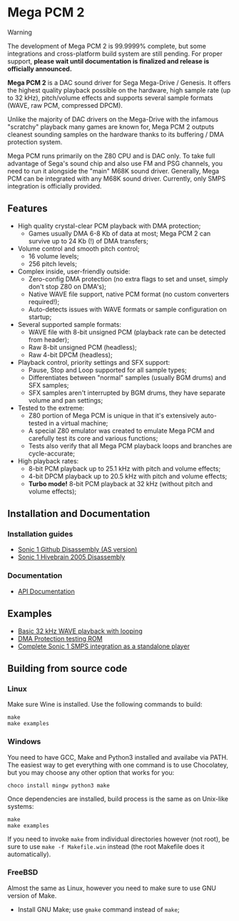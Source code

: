 
# Mega PCM 2

> [!WARNING]
>
> The development of Mega PCM 2 is 99.9999% complete, but some integrations and cross-platform build system are still pending. For proper support, **please wait until documentation is finalized and release is officially announced.**

**Mega PCM 2** is a DAC sound driver for Sega Mega-Drive / Genesis. It offers the highest quality playback possible on the hardware, high sample rate (up to 32 kHz), pitch/volume effects and supports several sample formats (WAVE, raw PCM, compressed DPCM).

Unlike the majority of DAC drivers on the Mega-Drive with the infamous "scratchy" playback many games are known for, Mega PCM 2 outputs cleanest sounding samples on the hardware thanks to its buffering / DMA protection system.

Mega PCM runs primarily on the Z80 CPU and is DAC only. To take full advantage of Sega's sound chip and also use FM and PSG channels, you need to run it alongside the "main" M68K sound driver. Generally, Mega PCM can be integrated with any M68K sound driver. Currently, only SMPS integration is officially provided.

## Features

- High quality crystal-clear PCM playback with DMA protection;
    - Games usually DMA 6-8 Kb of data at most; Mega PCM 2 can survive up to 24 Kb (!) of DMA transfers;
- Volume control and smooth pitch control;
	- 16 volume levels;
	- 256 pitch levels;
- Complex inside, user-friendly outside:
	- Zero-config DMA protection (no extra flags to set and unset, simply don't stop Z80 on DMA's);
	- Native WAVE file support, native PCM format (no custom converters required!);
	- Auto-detects issues with WAVE formats or sample configuration on startup;
- Several supported sample formats:
	- WAVE file with 8-bit unsigned PCM (playback rate can be detected from header);
	- Raw 8-bit unsigned PCM (headless);
	- Raw 4-bit DPCM (headless);
- Playback control, priority settings and SFX support:
	- Pause, Stop and Loop supported for all sample types;
	- Differentiates between "normal" samples (usually BGM drums) and SFX samples;
	- SFX samples aren't interrupted by BGM drums, they have separate volume and pan settings;
- Tested to the extreme:
	- Z80 portion of Mega PCM is unique in that it's extensively auto-tested in a virtual machine;
	- A special Z80 emulator was created to emulate Mega PCM and carefully test its core and various functions;
	- Tests also verify that all Mega PCM playback loops and branches are cycle-accurate;
- High playback rates:
	- 8-bit PCM playback up to 25.1 kHz with pitch and volume effects;
	- 4-bit DPCM playback up to 20.5 kHz with pitch and volume effects;
	- **Turbo mode!** 8-bit PCM playback at 32 kHz (without pitch and volume effects);

## Installation and Documentation

### Installation guides

- [Sonic 1 Github Disassembly (AS version)](docs/1-installation/Sonic-1-Github-AS.md)
- [Sonic 1 Hivebrain 2005 Disassembly](docs/1-installation/Sonic-1-Hivebrain-2005.md)


### Documentation

- [API Documentation](docs/API.md)

## Examples

- [Basic 32 kHz WAVE playback with looping](examples/sample-tester)
- [DMA Protection testing ROM](examples/dma-survival-test)
- [Complete Sonic 1 SMPS integration as a standalone player](examples/s1-smps-integration)

## Building from source code

### Linux

Make sure Wine is installed. Use the following commands to build:

```
make
make examples
```

### Windows

You need to have GCC, Make and Python3 installed and availabe via PATH. The easiest way to get everything with one command is to use Chocolatey, but you may choose any other option that works for you:

```
choco install mingw python3 make
```

Once dependencies are installed, build process is the same as on Unix-like systems:

```
make
make examples
```

If you need to invoke `make` from individual directories however (not root), be sure to use `make -f Makefile.win` instead (the root Makefile does it automatically).

### FreeBSD

Almost the same as Linux, however you need to make sure to use GNU version of Make.

- Install GNU Make; use `gmake` command instead of `make`;
